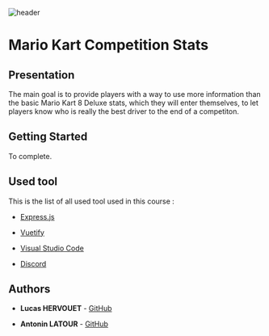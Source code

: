 ![header](https://jollyjohns.b-cdn.net/wp-content/uploads/2019/06/mario-kart-8-deluxe.jpg)

# Mario Kart Competition Stats

## Presentation

The main goal is to provide players with a way to use more information than the basic Mario Kart 8 Deluxe stats, which they will enter themselves, to let players know who is really the best driver to the end of a competiton.

## Getting Started

To complete.

## Used tool

This is the list of all used tool used in this course :

* [Express.js](https://expressjs.com/fr/)

* [Vuetify](https://vuetifyjs.com)

* [Visual Studio Code](https://code.visualstudio.com)

* [Discord](https://discordapp.com)

## Authors

* **Lucas HERVOUET** - [GitHub](https://github.com/ChevreNeutron)

* **Antonin LATOUR** - [GitHub](https://github.com/AntoninLatour)
